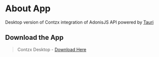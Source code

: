 # About App
Desktop version of Contzx integration of AdonisJS API powered by [Tauri](https://tauri.app/)

## Download the App

> Contzx Desktop - [Download Here](https://bit.ly/contzx-desktop)
